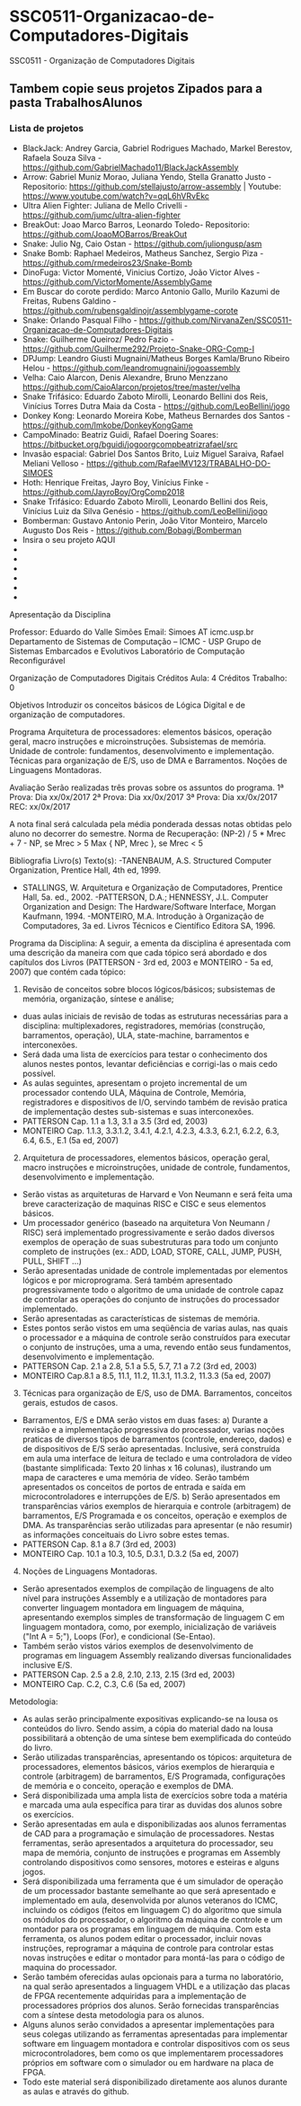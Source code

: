 ﻿# SSC0511-Organizacao-de-Computadores-Digitais
SSC0511 - Organização de Computadores Digitais

## Tambem copie seus projetos Zipados para a pasta TrabalhosAlunos


### Lista de projetos
- BlackJack: Andrey Garcia, Gabriel Rodrigues Machado, Markel Berestov, Rafaela Souza Silva - https://github.com/GabrielMachado11/BlackJackAssembly
- Arrow: Gabriel Muniz Morao, Juliana Yendo, Stella Granatto Justo - Repositorio: https://github.com/stellajusto/arrow-assembly | Youtube: https://www.youtube.com/watch?v=qqL6hVRvEkc
- Ultra Alien Fighter: Juliana de Mello Crivelli - https://github.com/jumc/ultra-alien-fighter
- BreakOut: Joao Marco Barros, Leonardo Toledo- Repositorio: https://github.com/JoaoMOBarros/BreakOut
- Snake: Julio Ng, Caio Ostan - https://github.com/juliongusp/asm
- Snake Bomb: Raphael Medeiros, Matheus Sanchez, Sergio Piza - https://github.com/rmedeiros23/Snake-Bomb
- DinoFuga: Victor Momenté, Vinicius Cortizo, João Victor Alves - https://github.com/VictorMomente/AssemblyGame
- Em Buscar do corote perdido: Marco Antonio Gallo, Murilo Kazumi de Freitas, Rubens Galdino - https://github.com/rubensgaldinojr/assemblygame-corote
- Snake: Orlando Pasqual Filho - https://github.com/NirvanaZen/SSC0511-Organizacao-de-Computadores-Digitais
- Snake: Guilherme Queiroz/ Pedro Fazio - https://github.com/Guilherme292/Projeto-Snake-ORG-Comp-I
- DPJump: Leandro Giusti Mugnaini/Matheus Borges Kamla/Bruno Ribeiro Helou - https://github.com/leandromugnaini/jogoassembly
- Velha: Caio Alarcon, Denis Alexandre, Bruno Menzzano https://github.com/CaioAlarcon/projetos/tree/master/velha
- Snake Trifásico: Eduardo Zaboto Mirolli, Leonardo Bellini dos Reis, Vinícius Torres Dutra Maia da Costa - https://github.com/LeoBellini/jogo
- Donkey Kong: Leonardo Moreira Kobe, Matheus Bernardes dos Santos - https://github.com/lmkobe/DonkeyKongGame
- CampoMinado: Beatriz Guidi, Rafael Doering Soares: https://bitbucket.org/bguidi/jogoorgcompbeatrizrafael/src
- Invasão espacial: Gabriel Dos Santos Brito, Luiz Miguel Saraiva, Rafael Meliani Velloso - https://github.com/RafaelMV123/TRABALHO-DO-SIMOES
- Hoth: Henrique Freitas, Jayro Boy, Vinícius Finke - https://github.com/JayroBoy/OrgComp2018
- Snake Trifásico: Eduardo Zaboto Mirolli, Leonardo Bellini dos Reis, Vinícius Luiz da Silva Genésio - https://github.com/LeoBellini/jogo
- Bomberman: Gustavo Antonio Perin, João Vitor Monteiro, Marcelo Augusto Dos Reis - https://github.com/Bobagi/Bomberman
- Insira o seu projeto AQUI
-
-
-
-
-
-


Apresentação da Disciplina

Professor: Eduardo do Valle Simões
Email: Simoes AT icmc.usp.br
Departamento de Sistemas de Computação – ICMC - USP
Grupo de Sistemas Embarcados e Evolutivos
Laboratório de Computação Reconfigurável

Organização de Computadores Digitais
Créditos Aula: 	4
Créditos Trabalho: 	0

Objetivos
Introduzir os conceitos básicos de Lógica Digital e de organização de computadores.

Programa 
Arquitetura de processadores: elementos básicos, operação geral, macro instruções e microinstruções. Subsistemas de memória. Unidade de controle: fundamentos, desenvolvimento e implementação. Técnicas para organização de E/S, uso de DMA e Barramentos. Noções de Linguagens Montadoras.


Avaliação
Serão realizadas três provas sobre os assuntos do programa.
1ª Prova: Dia xx/0x/2017 
2ª Prova: Dia xx/0x/2017
3ª Prova: Dia xx/0x/2017
REC: xx/0x/2017

A nota final será calculada pela média ponderada dessas notas obtidas pelo aluno no decorrer do semestre.
Norma de Recuperação:
(NP-2) / 5 * Mrec + 7 - NP, se Mrec > 5 Max { NP, Mrec }, se Mrec < 5

 
Bibliografia
Livro(s) Texto(s):
-TANENBAUM, A.S. Structured Computer Organization, Prentice Hall, 4th ed, 1999.
- STALLINGS, W. Arquitetura e Organização de Computadores, Prentice Hall, 5a. ed., 2002.
-PATTERSON, D.A.; HENNESSY, J.L. Computer Organization and Design: The Hardware/Software Interface, Morgan Kaufmann, 1994.
-MONTEIRO, M.A. Introdução à Organização de Computadores, 3a ed. Livros Técnicos e Científico Editora SA, 1996.
 
Programa da Disciplina:
A seguir, a ementa da disciplina é apresentada com uma descrição da maneira com que cada tópico será abordado e dos capítulos dos Livros (PATTERSON - 3rd ed, 2003 e MONTEIRO - 5a ed, 2007) que contém cada tópico:

1) Revisão de conceitos sobre blocos lógicos/básicos; subsistemas de memória, organização, síntese e análise;
- duas aulas iniciais de revisão de todas as estruturas necessárias para a disciplina: multiplexadores, registradores, memórias (construção, barramentos, operação), ULA, state-machine, barramentos e interconexões.
- Será dada uma lista de exercícios para testar o conhecimento dos alunos nestes pontos, levantar deficiências e corrigi-las o mais cedo possível.
- As aulas seguintes, apresentam o projeto incremental de um processador contendo ULA, Máquina de Controle, Memória, registradores e dispositivos de I/O, servindo também de revisão pratica de implementação destes sub-sistemas e suas interconexões.
- PATTERSON Cap. 1.1 a 1.3, 3.1 a 3.5 (3rd ed, 2003)
- MONTEIRO Cap. 1.1.3, 3.3.1.2, 3.4.1, 4.2.1, 4.2.3, 4.3.3, 6.2.1, 6.2.2, 6.3, 6.4, 6.5., E.1 (5a ed, 2007)

2) Arquitetura de processadores, elementos básicos, operação geral, macro instruções e microinstruções, unidade de controle, fundamentos, desenvolvimento e implementação.
- Serão vistas as arquiteturas de Harvard e Von Neumann e será feita uma breve caracterização de maquinas RISC e CISC e seus elementos básicos.
- Um processador genérico (baseado na arquitetura Von Neumann / RISC) será implementado progressivamente e serão dados diversos exemplos de operação de suas subestruturas para todo um conjunto completo de instruções (ex.: ADD, LOAD, STORE, CALL, JUMP, PUSH, PULL, SHIFT ...)
- Serão apresentadas unidade de controle implementadas por elementos lógicos e por microprograma. Será também apresentado progressivamente todo o algoritmo de uma unidade de controle capaz de controlar as operações do conjunto de instruções do processador implementado.
- Serão apresentadas as características de sistemas de memória.
- Estes pontos serão vistos em uma seqüência de varias aulas, nas quais o processador e a máquina de controle serão construídos para executar o conjunto de instruções, uma a uma, revendo então seus fundamentos, desenvolvimento e implementação.
- PATTERSON Cap. 2.1 a 2.8, 5.1 a 5.5, 5.7, 7.1 a 7.2 (3rd ed, 2003)
- MONTEIRO Cap.8.1 a 8.5, 11.1, 11.2, 11.3.1, 11.3.2, 11.3.3 (5a ed, 2007)

3) Técnicas para organização de E/S, uso de DMA. Barramentos, conceitos gerais, estudos de casos.
- Barramentos, E/S e DMA serão vistos em duas fases:
a) Durante a revisão e a implementação progressiva do processador, varias noções praticas de diversos tipos de barramentos (controle, endereço, dados) e de dispositivos de E/S serão apresentadas. Inclusive, será construída em aula uma interface de leitura de teclado e uma controladora de vídeo (bastante simplificada: Texto 20 linhas x 16 colunas), ilustrando um mapa de caracteres e uma memória de vídeo. Serão também apresentados os conceitos de portos de entrada e saída em microcontroladores e interrupções de E/S.
b) Serão apresentados em transparências vários exemplos de hierarquia e controle (arbitragem) de barramentos, E/S Programada e os conceitos, operação e exemplos de DMA. As transparências serão utilizadas para apresentar (e não resumir) as informações conceituais do Livro sobre estes temas.
- PATTERSON Cap. 8.1 a 8.7 (3rd ed, 2003)
- MONTEIRO Cap. 10.1 a 10.3, 10.5, D.3.1, D.3.2 (5a ed, 2007)

4) Noções de Linguagens Montadoras.
- Serão apresentados exemplos de compilação de linguagens de alto nível para instruções Assembly e a utilização de montadores para converter linguagem montadora em linguagem de máquina, apresentando exemplos simples de transformação de linguagem C em linguagem montadora, como, por exemplo, inicialização de variáveis ("Int A = 5;"), Loops (For), e condicional (Se-Entao).
- Também serão vistos vários exemplos de desenvolvimento de programas em linguagem Assembly realizando diversas funcionalidades inclusive E/S.
- PATTERSON Cap. 2.5 a 2.8, 2.10, 2.13, 2.15 (3rd ed, 2003)
- MONTEIRO Cap. C.2, C.3, C.6 (5a ed, 2007)


Metodologia:

- As aulas serão principalmente expositivas explicando-se na lousa os conteúdos do livro. Sendo assim, a cópia do material dado na lousa possibilitará a obtenção de uma síntese bem exemplificada do conteúdo do livro.
- Serão utilizadas transparências, apresentando os tópicos: arquitetura de processadores, elementos básicos, vários exemplos de hierarquia e controle (arbitragem) de barramentos, E/S Programada, configurações de memória e o conceito, operação e exemplos de DMA.
- Será disponibilizada uma ampla lista de exercícios sobre toda a matéria e marcada uma aula específica para tirar as duvidas dos alunos sobre os exercícios.
- Serão apresentadas em aula e disponibilizadas aos alunos ferramentas de CAD para a programação e simulação de processadores. Nestas ferramentas, serão apresentados a arquitetura do processador, seu mapa de memória, conjunto de instruções e programas em Assembly controlando dispositivos como sensores, motores e esteiras e alguns jogos.
- Será disponibilizada uma ferramenta que é um simulador de operação de um processador bastante semelhante ao que será apresentado e implementado em aula, desenvolvida por alunos veteranos do ICMC, incluindo os códigos (feitos em linguagem C) do algoritmo que simula os módulos do processador, o algoritmo da máquina de controle e um montador para os programas em linguagem de máquina. Com esta ferramenta, os alunos podem editar o processador, incluir novas instruções, reprogramar a máquina de controle para controlar estas novas instruções e editar o montador para montá-las para o código de maquina do processador.
- Serão também oferecidas aulas opcionais para a turma no laboratório, na qual serão apresentados a linguagem VHDL e a utilização das placas de FPGA recentemente adquiridas para a implementação de processadores próprios dos alunos. Serão fornecidas transparências com a síntese desta metodologia para os alunos.
- Alguns alunos serão convidados a apresentar implementações para seus colegas utilizando as ferramentas apresentadas para implementar software em linguagem montadora e controlar dispositivos com os seus microcontroladores, bem como os que implementarem processadores próprios em software com o simulador ou em hardware na placa de FPGA.
- Todo este material será disponibilizado diretamente aos alunos durante as aulas e através do github.


